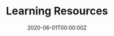 ---
title: "Learning Resources"  # Add a page title.
summary: "This page contains Learning Resources"  # Add a page description.
date: "2020-06-01T00:00:00Z"  # Add today's date.
type: "widget_page"  # Page type is a Widget Page
---